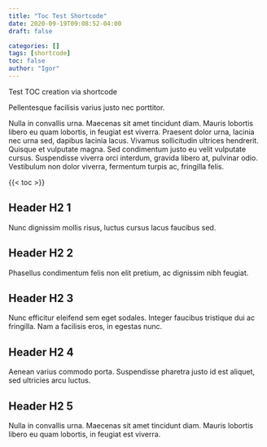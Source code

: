 ```yaml
---
title: "Toc Test Shortcode"
date: 2020-09-19T09:08:52-04:00
draft: false

categories: []
tags: [shortcode]
toc: false
author: "Igor"
---
```


Test TOC creation via shortcode  

<!--more-->

Pellentesque facilisis varius justo nec porttitor. 

Nulla in convallis urna. Maecenas sit amet tincidunt diam. Mauris lobortis libero eu quam lobortis, in feugiat est viverra. Praesent dolor urna, lacinia nec urna sed, dapibus lacinia lacus. Vivamus sollicitudin ultrices hendrerit. Quisque et vulputate magna. Sed condimentum justo eu velit vulputate cursus. Suspendisse viverra orci interdum, gravida libero at, pulvinar odio. Vestibulum non dolor viverra, fermentum turpis ac, fringilla felis.

{{< toc >}}

## Header H2 1
Nunc dignissim mollis risus, luctus cursus lacus faucibus sed.
## Header H2 2
Phasellus condimentum felis non elit pretium, ac dignissim nibh feugiat. 
## Header H2 3
Nunc efficitur eleifend sem eget sodales. Integer faucibus tristique dui ac fringilla. Nam a facilisis eros, in egestas nunc. 
## Header H2 4
Aenean varius commodo porta. Suspendisse pharetra justo id est aliquet, sed ultricies arcu luctus. 
## Header H2 5
Nulla in convallis urna. Maecenas sit amet tincidunt diam. Mauris lobortis libero eu quam lobortis, in feugiat est viverra. 

